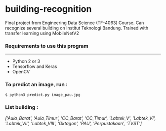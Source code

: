 # building-recognition

Final project from Engineering Data Science (TF-4063) Course.
Can recognize several building on Institut Teknologi Bandung.
Trained with transfer learning using MobileNetV2

### Requirements to use this program
--------
  - Python 2 or 3
  - Tensorflow and Keras
  - OpenCV



### To predict an image, run :

``` bash
$ python3 predict.py image_pau.jpg
```

### List building :

*['Aula_Barat', 'Aula_Timur', 'CC_Barat', 'CC_Timur', 'Labtek_V', 'Labtek_VI', 'Labtek_VII', 'Labtek_VIII', 'Oktagon', 'PAU', 'Perpustakaan', 'TVST']*
